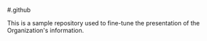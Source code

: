 #.github

This is a sample repository used to fine-tune the presentation of the Organization's information.